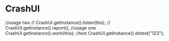 # CrashUI

 //usage two
//        CrashUI.getInstance().listen(this);
//        CrashUI.getInstance().report();
  //usage one
  CrashUI.getInstance().work(this);
  //test
  CrashUI.getInstance().dotest("123");
